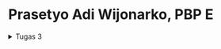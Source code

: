 # Prasetyo Adi Wijonarko, PBP E

<details>
<summary>Tugas 3</summary>
# Tugas 3 Pemrograman Berbasis Platform
<br>
<hr>

Checklist untuk tugas ini adalah sebagai berikut.
- [X] Membuat input `form` untuk menambahkan objek model pada app sebelumnya.
- [x] Tambahkan 5 fungsi `views` untuk melihat objek yang sudah ditambahkan dalam format HTML, XML, JSON, XML by ID, dan JSON by ID.
- [x] Membuat routing URL untuk masing-masing `views` yang telah ditambahkan pada poin 2.
- [x] Menjawab beberapa pertanyaan berikut pada README.md pada root folder.
	- [x] Apa perbedaan antara form POST dan form GET dalam Django?
	- [x] Apa perbedaan utama antara XML, JSON, dan HTML dalam konteks pengiriman data?
	- [x] Mengapa JSON sering digunakan dalam pertukaran data antara aplikasi web modern?
	- [x] Jelaskan bagaimana cara kamu mengimplementasikan checklist di	atas secara step-by-step (bukan hanya sekadar mengikuti tutorial).
- [X] Mengakses kelima URL di poin 2 menggunakan Postman, membuat screenshot dari hasil akses URL pada Postman, dan menambahkannya ke dalam `README.md.`
- [X] Melakukan add-commit-push ke GitHub.

### Membuat input `form` untuk menambahkan objek model pada app sebelumnya.
1. sebelum membuat form, kita perlu membuat kerangka views dari situs web kita. berikut ini adalah caranya 
 * membuat folder `templates` pada root folder, buat berkas `base.html` dan isi dengan kode berikut
   ```
{% load static %}
   <!DOCTYPE html>
   <html lang="en">
      <head>
         <meta charset="UTF-8" />
         <meta
               name="viewport"
               content="width=device-width, initial-scale=1.0"
         />
         {% block meta %}
         {% endblock meta %}
      </head>

      <body>
         {% block content %}
         {% endblock content %}
      </body>
   </html>

* pada variabel `TEMPLATES` pada `settings.py` dalam direktori `prezzmarket` tambahkan kode berikut 
   ```...
   TEMPLATES = [
      {
         'BACKEND': 'django.template.backends.django.DjangoTemplates',
         'DIRS': [BASE_DIR / 'templates'], # Tambahkan kode ini
         'APP_DIRS': True,
         ...
      }
   ]
   ...

   kode tersebut berguna untuk mendeteksi `base.html` sebagai berkas template
 * buka berkas `main.html` yang ada pada `templates` direktori `main`, ubah kodenya menjadi seperti berikut 
   ```
{% extends 'base.html' %}

{% block content %}
    <html>
    <head>
    </head>
    <body>
    <h1>Selamat datang di Prezzmarket</h1>

    <p><strong>Nama:</strong> {{ name }}</p>
    <p><strong>Kelas:</strong> {{ class }}
{% endblock content %}
kode tersebut menggunakan `base.html` sebagai template utama

2. Setelah membaut kerangka, kita membuat form input data  
* buat berkas `forms.py` pada direktori main. tambahkan kode berikut
   ```
from django.forms import ModelForm
from main.models import Item

class ItemForm(ModelForm):
    class Meta:
        model = Item
        fields = ["name", "amount", "description"]

kode ini digunakan untuk membuat struktur form yang menerima data produk baru
 * buka berkas `views.py` yang ada pada foler `main` tambahkan import sebagai berikut
   ```
from django.http import HttpResponseRedirect
from main.forms import ItemForm
from django.urls import reverse

 * dalam berkas yang sama, buat fungsi `create_item` yang menerima parameter `request` untuk menghasilkan form yang dapat menambahkan data secara otomatis.  berikut kodenya
   ```
def create_item(request):
    form = ItemForm(request.POST or None)

    if form.is_valid() and request.method == "POST":
        form.save()
        return HttpResponseRedirect(reverse('main:show_main'))

    context = {'form': form}
    return render(request, "create_item.html", context)

 * ubah fungsi `show main` yang sudah ada menjadi berikut 
   ```
def show_main(request):
    items = Item.objects.all()

    context = {
        'name': 'Prasetyo Adi Wijonarko', # Nama kamu
        'class': 'PBP E', # Kelas PBP kamu
        'items': items
    }

    return render(request, "main.html", context)

 * buka `urls.py` pada folder `main` dan tambahkan import 
   ```
from main.views import show_main, create_product

 * pada cariabel `urlpatterns` dalam berkas `urls.py` tambahkan 
   ```
    path('create-item', create_item, name='create_item'),

 * buat berkas baru `create_product.html` pada `templates` dalam direktori `main`. tambahkan kode berikut
   ```
{% extends 'base.html' %} 

{% block content %}
<h1>Add New Product</h1>

<form method="POST">
    {% csrf_token %}
    <table>
        {{ form.as_table }}
        <tr>
            <td></td>
            <td>
                <input type="submit" value="Add Item"/>
            </td>
        </tr>
    </table>
</form>

{% endblock %}

 * buka kembali `main.html`, dalam block `{% block content %} tambahkan kode berikut untuk menampilkan data dalam bentuk table serta tombol "Add New Product"
   ```
...
<table>
    <h4>Anda menyimpan {{ items.count }} item disini</h4>
    <tr>
        <th>Name</th>
        <th>Price</th>
        <th>Description</th>
        <th>Date Added</th>
    </tr>

    {% comment %} Berikut cara memperlihatkan data produk di bawah baris ini {% endcomment %}

    {% for item in items %}
            <tr>
                <td>{{item.name}}</td>
                <td>{{item.amount}}</td>
                <td>{{item.description}}</td>
                <td>{{item.date_added}}</td>
            </tr>
        {% endfor %}
    </table>

    <br />

    <a href="{% url 'main:create_item' %}">
        <button>
            Add New Item
        </button>
    </a>

{% endblock content %}

* nyalakan virtual environtment, lalu jalankan `python manage.py runserver` dan buka http://localhost:8000. Sekarang web nya sudah diisi dengan data

<br>
<hr>

### Tambahkan 5 fungsi `views` untuk melihat objek yang sudah ditambahkan dalam format HTML, XML, JSON, XML by ID, dan JSON by ID.
1. Mengembalikan data dalam bentuk HTML
 * pada `views.py` pada folder `main`, lengkapi `show_main` seperti kode berikut
   ```
   def show_main(request):
    items = Item.objects.all()

    context = {
        'name': 'Prasetyo Adi Wijonarko', # Nama kamu
        'class': 'PBP E', # Kelas PBP kamu
        'items': items
    }

    return render(request, "main.html", context)

2. Mengembalikan data dalam bentuk XML
 * buka `views.py` pada folder `main`, tambahkan import 
   ```
   from django.http import HttpResponse
   from django.core import serializers

 * buat fungsi `show_xml` yang menerima parameter request menerima parameter request dan mengambil seluruh data dari model Product, lalu mengembalikan hasil query dalam bentuk XML dengan menggunakan `HttpResponse` dan content type "application/xml".
   ```
   def show_xml(request):
      data = Item.objects.all()
      return HttpResponse(serializers.serialize("xml", data), content_type="application/xml")

 * buka `buka urls.py` pada folder `main`, tambahkan import
   ```
   from main.views import show_main, create_item, show_xml 
 * pada variabel `urlpatterns` tambahkan path url untuk mengakses fungsi yang sudah diimport tadi
   ```
   path('xml/', show_xml, name='show_xml'), 

 * jalankan proyek dengan perintah `python manage.py runserver` dan buka  http://localhost:8000/xml 

3. Mengembalikan data dalam bentuk JSON
 * Buat fungsi `show_json` dalam file views.py yang menerima parameter request, ambil seluruh data `product`, lalu kembalikan hasil query       tersebut dalam format JSON sebagai `HttpResponse` dengan content type "application/json" menggunakan serializers.serialize("json", data).
   ```
   def show_json(request):
      data = Item.objects.all()
      return HttpResponse(serializers.serialize("json", data), content_type="application/json")

 * buka `urls.py` pada folder `main`, tambahkan import
   ```
   from main.views import show_main, create_item, show_xml, show_json

 * tambahkan path url ke dalam `urlpatterns`
   ```
   path('json/', show_json, name='show_json'), 

4. Mengembalikan data berdasarkan ID dalam bentuk XML dan JSON
 * buka `views.py` pada folder `main` dan buat fungsi `show_xml_by_id` dan `show_json_by_id`. berikut adalah kodenya
 - XML by ID
   ```
   def show_xml_by_id(request, id):
      data = Item.objects.filter(pk=id)
      return HttpResponse(serializers.serialize("xml", data), content_type="application/xml")

 - JSON by ID
   ```
   def show_json_by_id(request, id):
      data = Item.objects.filter(pk=id)
      return HttpResponse(serializers.serialize("json", data), content_type="app)

 * buka `urls.py` pada folder `main`, tambahkan import
   ```
   from main.views import show_main, create_item, show_xml, show_json, show_xml_by_id, show_json_by_id 

 * tambahkan path url ke dalam `urlpatterns`
   ```
   path('xml/<int:id>/', show_xml_by_id, name='show_xml_by_id'),
   path('json/<int:id>/', show_json_by_id, name='show_json_by_id'), 

 * jalankan proyek dengan perintah `python manage.py runserver` buka  http://localhost:8000/xml/[id] untuk XML by ID dan http://localhost:8000/json/[id] untuk JSON by ID

<br>
<hr>

### Membuat routing URL untuk masing-masing views yang telah ditambahkan pada poin 2.
 * kita akan mengubah routing dari `main/` menjadi `/`. nyalakan virtual environment 
   ```
   env\Scripts\activate.bat

 * buka `urls.py` pada folder `prezzmarket` ubah path `main/` menjadi ' ' pada `urlpatterns`
   ```
   path('', include('main.urls')),

 * jalankan server dengan perintah `python manage.py runserver` dan buka http://localhost:8000/ 
<br>
<hr>

### Apa perbedaan antara form `POST` dan form `GET` dalam Django?
1. Pengiriman Data
 * `POST` : mengirimkan data dalam bentuk "request body" yang tidak terlihat (tersembunyi) dalam url
 * `GET` : Mengirimkan data dalam bentuk "query parameters" yang terdapat pada url

2. Kemanan data
 * `POST` : lebih cocok untuk data sensitif karena data yang dikirimkan tidak terlihat dalam url
 * `GET` : Kurang aman untuk data sensitif karena saat mengirimkan data url terlihat dan dapat diakses siapa saja yang memiliki akses ke url tersebut

3. Fungsi 
 * `POST` : Digunakan ketika ingin mengirim data untuk pemrosesan lanjut seperti menyimpan data ke database atau eksekusi tindakan tertentu berdasarkan data yang dikirimkan sehingga cocok untuk formulir pengisian data
 * `GET` : Digunakan untuk mengirimkan data yang digunakan view Django untuk melakukan tindakan seperti pencarian atau pencarian data sehingga cocok untuk menjalankan permintaan yang bersifat `read-only` dan tidak mengubah data.
<br>
<hr>

### Apa perbedaan utama antara XML, JSON, dan HTML dalam konteks pengiriman data?
* XML digunakan untuk menyimpan dan mengirim data dengan format yang fleksibel dan self-descriptive. Data dalam XML disusun seperti struktur pohon dengan elemen-elemen yang memiliki hubungan parent-child. Namun, XML dapat menjadi sulit dibaca karena banyaknya markup yang digunakan.

* JSON, di sisi lain, digunakan untuk menyimpan data dalam bentuk terstruktur dengan format yang ringkas dan mudah dimengerti. Data dalam JSON disimpan dalam pasangan key-value dan dapat bersifat nested, membuatnya sangat berguna dalam pertukaran data antar-aplikasi, konfigurasi, dan penyimpanan data sederhana.

* HTML adalah bahasa markup yang digunakan untuk merancang struktur dan tampilan konten pada halaman web. HTML memungkinkan penggunaan tags untuk menandai berbagai elemen seperti headings, paragraf, tautan, gambar, dan tabel, sehingga memudahkan dalam merancang tampilan halaman web.
<br>
<hr>

### #Mengapa JSON sering digunakan dalam pertukaran data antara aplikasi web modern?
* Kemudahan dalam penulisan dan pemahaman dengan format `key`-`value` dan array 
* JSON memiliki fleksibilitas dalam menyimpan berbagai tipe data seperti string, boolean, array,  dan berbagai tipe data lainnya
* JSON dapat digunakan dengan berbagai bahasa pemrograman seperti JavaScript, Java, Python, C#, dan lain-lain. Hal ini memungkinkan penggunaan data dalam format JSON dalam berbagai bahasa pemrograman tanpa masalah kompatibilitas, mempermudah pertukaran data di berbagai platform dan lingkungan pemrograman yang berbeda.
* Mudah dikonversi ke JavaScript dan sebaliknya sehingga sangat bermanfaat bagi pengembang web dalam pemrosesan data.
<br>
<hr>


### Mengakses kelima URL di poin 2 menggunakan Postman, membuat screenshot dari hasil akses URL pada Postman, dan menambahkannya ke dalam `README.md.`
* nyalakan virtual environtment dengan perintah 
   ```
   env\Scripts\activate.bat

* jalankan perintah 
   ```
   python manage.py runserver

* Buka Postman dan buat request baru dengan method `GET` dan url http://localhost:8000/xml untuk XML, http://localhost:8000/json untuk JSON, http://localhost:8000/xml/[id] untuk XML by ID dan http://localhost:8000/json/[id] untuk JSON by ID.
* klik `Send` untuk mengirim request
* akan muncul hasil response dari request pada bagian bawah Postman
 - HTML

 - XML

 - JSON

 - XML by ID

 - JSON by ID
<br>
<hr>

## Tugas 2 PBP Ganjil 
<details>
<summary>Tugas 2</summary>
<br>
<hr>

Checklist untuk tugas ini adalah sebagai berikut.
- [X] Membuat sebuah proyek django baru.
- [x] Membuat aplikasi dengan nama main pada proyek tersebut. 
- [x] Melakukan routing pada proyek agar dapat menjalankan aplikasi main.
- [x] Membuat model pada aplikasi `main` dengan nama `Item` dan memiliki atribut wajib sebagai berikut.
    + `name` sebagai nama *item* dengan tipe `CharField`.
    + `amount` sebagai jumlah *item* dengan tipe `IntegerField`.
    + `description` sebagai deskripsi *item* dengan tipe `TextField`.
- [x] Membuat sebuah fungsi pada `views.py` untuk dikembalikan ke dalam sebuah *template* HTML yang menampilkan nama aplikasi serta nama dan kelas kamu.
- [x] Membuat sebuah *routing* pada `urls.py` aplikasi `main` untuk memetakan fungsi yang telah dibuat pada `views.py`.
- [x] Melakukan *deployment* ke Adaptable terhadap aplikasi yang sudah dibuat sehingga nantinya dapat diakses oleh teman-temanmu melalui Internet.
- [x] Membuat sebuah README.md yang berisi tautan menuju aplikasi Adaptable yang sudah di-deploy, serta jawaban dari beberapa pertanyaan berikut.
 
## Jelaskan bagaimana cara kamu mengimplementasikan checklist di atas secara step-by-step (bukan hanya sekedar mengikuti tutorial)

**Membuat sebuah proyek django baru**
1. Membuat direktori lokal dan repositori ```prezzmarket``
2. Menghubungkan direkotri lokal dengan repositori
3. Membuat virtual environment (env) python bertujuan untuk mengisolasi depedensi django untuk menghindari konflik depedensi proyek django lainnya. 
   Untuk mengaktifkannya buka direktori tempat env dibuat lalu buka command prompt dan ketik ```env\Scripts\activate.bat```
4. Membuat berkas ```requirements.txt``` lalu menambahkan dependencies sebagai berikut
   ```
   django
   gunicorn
   whitenoise
   psycopg2-binary
   requests
   urllib3
5. Pasang dependencies dengan perintah ```pip install -r requirements.txt``` dan membuat proyek django bernama ```prezzmarket``` 
   dengan menjalankan perintah ```django-admin startproject prezzmarket .``` (nyalakan terlebih dahulu environtmennya)
6. Ubah ```ALLOWED-HOSTS``` di ```settings.py``` menjadi ```[ * ]```. Step ini bertujuan agar aplikasi dapat diakses secara luas
7. Jalankan server django dengan perintah ```python manage.py runserver```, cek http://localhost:8000 
   jika tidak memunculkan error maka apalikasi berhasil dibuat
8. Tekan ```CTRL + C``` untuk menghentikan server dan jalankan perintah ```deactivate``` untuk menonaktifkan virtual environtment

**Mmebuat aplikasi main pada proyek tersebut**
1. Buka direktori prezzmarket, nyalakan virtual environtment dengan perintah ```env\Scripts\activate.bat```
2. Jalankan perintah ```python manage.py startapp main```
3. Buka ```settings.py``` dalam direktori proyek prezzmarket, tambahkan ```'main'``` pada variabel ```INSTALLED APPS```

**Melakukan routing pada proyek agar dapat menjalankan aplikasi main**
1. Buat berkas baru bernama ```urls.py``` pada direktori ```main``` dan menambahkan 
   ```
   from django.urls import path
   
   from main.views import show_main
   app_name = 'main'
   urlpatterns = [path('', show_main, name='show_main'),]

**Membuat model pada aplikasi `main` dengan nama `Item` dan memiliki atribut wajib yang sudah ditentukan**
1. Buka ```models.py``` pada direktori aplikasi ```main```
2. Isi dengan kode sebagai berikut 
   ```
   from django.db import models
   
   class Product(models.Model):
   name = models.CharField(max_length=255)
   amount = models.IntegerField()
   description = models.TextField()
3. lakukan migrasi model dengan menjalankan perintah ```python manage.py makemigrations``` untuk mencatat perubahan model, 
   lalu terapkan perubahan tersebut ke basis data lokal Anda dengan perintah python manage.py migrate.

**Membuat sebuah fungsi pada `views.py` untuk dikembalikan ke dalam sebuah *template* HTML yang menampilkan nama aplikasi serta nama dan kelas**
1. Buka ```views.py``` dalam direktori aplikasi ```main```
2. Lakukan import ```from django.shortcuts import render```
3. Tambahkan fungsi show_main untuk menampilkan halaman web sesuai permintaan yang diterima pryoek django
   ```
   def show_main(request):
   context = {
        'name': 'Prasetyo Adi Wijonarko',
        'class': 'PBP E'
    }
   return render(request, "main.html", context)
   ```


**Membuat sebuah *routing* pada `urls.py` aplikasi `main` untuk memetakan fungsi yang telah dibuat pada `views.py`.**
1. Buka ```urls.py``` pada direktori ```prezzmarket```
2. Tambahkan include :
   ```from django.urls import path, include```
3. Tambahkan ```path('main/',include('main.urls')),``` pada ```urlspatterns```

**Melakukan *deployment* ke Adaptable terhadap aplikasi yang sudah dibuat sehingga nantinya dapat diakses oleh teman-temanmu melalui Internet.**
1. Login Adaptable.io menggunakan akun github, tekan ```New App``` lalu 
   pilih ```Connect an Existing Repository``` lalu pilih ```All Repositories```
2. Pilih ```prezzmarket``` sebagai aplikasi yang ingin di deploy, pilih ```main``` sebagai deployment branch
3. Pilih ```Python App Template``` sebagai template deployment dan ```PostgreSQL``` sebagai tipe basis data
4. Masukkan versi python yang sudah terinstall di device
5. Pada kolom ```Start Command```, masukkan perintah ```python manage.py migrate && gunicorn prezzmarket.wsgi```
6. Masukkan nama App yaitu prezzmarket
7. Centang ```HTTP Listener on PORT``` dan tekan ```Deploy App``` untuk memulai proses deployment aplikasi

## Buatlah bagan yang berisi request client ke web aplikasi berbasis Django beserta responnya dan jelaskan pada bagan tersebut kaitan antara ```urls.py```, ```views.py```, ```models.py```, dan berkas ```html```.
![bagan](https://github.com/prasetyoadii/prezzmarket/assets/125488022/a9d1fc82-8481-4d9e-b747-d766722a3a59)
1. `urls.py` digunakan untuk mengelola routing yang dikirim oleh klien. Django akan mencocokkan URL yang diterima dengan pola URL yang telah didefinisikan dalam `urls.py`, jika cocok akan disematkan pada *template* `HTML`
2. Setelah didefinisikan, `views.py` akan menentukan bagaimana aplikasi akan berlaku. `views.py` mengelola permintaan, mengambil data dari model,melakukan pemrosesan data, kemudian menyiapkan data untuk nantinya ditampilkan ke klien
3. `models.py` berisi definisi model yang merepresentasikan struktur dan hubungan data dalam database. Digunakan untuk berinteraksi dengan database.
4. `template` berkas HTML yang mengatur tampilan antarmuka pengguna


## Jelaskan mengapa kita menggunakan *virtual environment*? Apakah kita tetap dapat membuat aplikasi web berbasis Django tanpa menggunakan *virtual environment*
Virtual environment merupakan sebuah alat yang digunakan untuk menjaga dependensi yang dibutuhkan oleh berbagai proyek Python tetap terisolasi dan terpisah. Dengan menggunakan virtual environment, dapat menjaga dependensi dari berbagi proyek python yang berbeda agar tetap terisolasi dan terpisah.Kita dapat menciptakan lingkungan yang independen, masing-masing sesuai dengan ebutuhan dan depedensi yang kita butuhkan untuk proyek sehingga proyek dapat berjalan baik tanpa konflik depedensi. 

Bisa saja kita membuat proyek Python tanpa menggunakan virtual environment, namun perlu diperhatikan kita harus berhati-hati dalam mengelola dependensi proyek kita untuk menghindari konflik. Misalnya kita membuat proyek A yang membutuhkan versi 1.0 dari pustaka C sedangkan proyek B memerlukan versi 2.0. Tanpa virtual environment, kedua proyek ini akan berbagi instalasi global pustaka X, yang dapat menyebabkan konflik dan masalah dalam menjalankan proyek-proyek tersebut.


## Jelaskan apakah itu MVC, MVT, MVVM dan perbedaan dari ketiganya

**MVC**
MVC atau Model-View-Controller, merupakan desain arsitektur website yang terdiri dari tiga komponen utama yaitu: 
- Model:
  - Bertanggung jawab atas logika bisnis dan data aplikasi.
  - Mengambil, manipulasi, dan berinteraksi dengan data.
  - Mmperbarui tampilan aplikasi.
- View:
  - Mengurus antarmuka pengguna (UI) seperti halaman web atau antarmuka aplikasi.
  - Berkomunikasi dengan pengontrol dan model
  - Mengelola interaksi dengan pengguna.
  - Menyajikan data yang sesuai untuk pengguna
- Controller:
  - Menerima input dari pengguna melalui view/REST
  - Menghubungkan view dengan model.
  - Memproses data dari model dan mengirimkannya ke view untuk ditampilkan.
- **Perbedaan dari MVT (Model-View-Template):** Dalam MVT, peran yang biasanya dimiliki oleh *controller* digantikan oleh *template*. *Template* merupakan file HTML yang digunakan bersama dengan Django Template Language (DTL).
- **Perbedaan dari MVVM (Model-View-ViewModel):** Dalam MVVM, peran *controller* digantikan oleh *ViewModel* yang bertindak sebagai perantara antara *model* dan *view*.

**MVT**
MVT atau Model-View-Template, merupakan pola arsitektur website yang digunakan pada django. Berikut adalah komponennya:
- Model:
  - Bertindak sebagai antarmuka untuk data dalam aplikasi.
  - Menjaga dan mengelola data.
  - Merupakan struktur data logis yang mendasari seluruh aplikasi.
  - Biasanya terhubung dengan database, khususnya database relasional seperti MySql atau Postgres.
- View:
  - Merupakan antarmuka pengguna yang dilihat dalam browser ketika sebuah website dirender.
  - Direpresentasikan oleh HTML, CSS, JavaScript, dan file-file Jinja.
  - Bertanggung jawab atas tampilan visual dari aplikasi.
- Template:
  - Terdiri dari bagian-bagian statis dari output HTML yang diinginkan.
  - Mengandung sintaks khusus yang menggambarkan bagaimana konten dinamis akan dimasukkan.
  - Digunakan untuk menghasilkan tampilan yang akhirnya dilihat oleh pengguna melalui View.
- **Perbedaan dari MVC (Model-View-Controller):** Dalam MVC, peran yang biasanya dimiliki oleh *template* digantikan oleh *controller*. *Controller* bertindak sebagai penghubung antara *view* dan *model*.
- **Perbedaan dari MVVM (Model-View-ViewModel):** Dalam MVVM, peran *template* digantikan oleh *ViewModel* yang berperan sebagai perantara antara *model* dan *view*.

**MVVM**
MVVM atau Model-View-ViewModel, adalah pola arsitektur yang umumnya digunakan dalam pengembangan aplikasi berbasis antarmuka pengguna (UI), termasuk aplikasi mobile dan desktop.  Berikut adalah komponennya:
- Model:
  - Berisi data dasar yang digunakan dalam aplikasi. 
  - Model mengelola data dan aturan bisnis aplikasi, dan seringkali berinteraksi dengan sumber data seperti database atau layanan web.
- View:
  - View dalam MVVM adalah antarmuka grafis yang digunakan oleh pengguna untuk berinteraksi dengan aplikasi. Ini bertanggung jawab untuk menampilkan output dari data yang telah diproses.
  - View dalam MVVM mirip dengan komponen view dalam pola arsitektur MVC
- ViewModel:
  - Memaparkan aliran data yang relevan dengan tampilan (View).
  - Berfungsi sebagai penghubung antara Model dan View.
  - Terdiri dari Model yang diubah menjadi View, dan berisi perintah yang dapat digunakan oleh View untuk mempengaruhi Model.
- **Perbedaan dari MVC (Model-View-Controller):** Dalam MVC, peran *ViewModel* digantikan oleh *controller* yang bertindak sebagai penghubung antara *view* dan *model*.
- **Perbedaan dari MVT (Model-View-Template):** Dalam MVT, peran yang biasanya dimiliki oleh *ViewModel* digantikan oleh *template*. *Template* berperan dalam menyusun tampilan antarmuka pengguna


